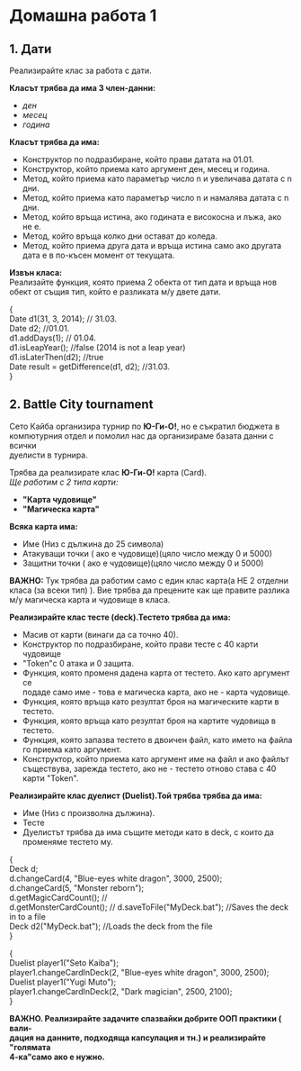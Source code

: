 # Домашна работа 1

## 1. Дати
Реализирайте клас за работа с дати.</br>

__Класът трябва да има 3 член-данни:__</br>
 - *ден*
 - *месец*
 - *година* 
 
__Класът трябва да има:__

- Конструктор по подразбиране, който прави датата на 01.01.
- Конструктор, който приема като аргумент ден, месец и година.
- Метод, който приема като параметър число n и увеличава датата с n дни.
- Метод, който приема като параметър число n и намалява датата с n дни.
- Метод, който връща истина, ако годината е високосна и лъжа, ако не е.
- Метод, който връща колко дни остават до коледа.
- Метод, който приема друга дата и връща истина само ако другата дата 
  е в по-късен момент от текущата.

__Извън класа:__ </br>
Реализайте функция, която приема 2 обекта от тип дата и
връща нов обект от същия тип, който е разликата м/у двете дати.</br>

{</br>
	Date d1(31, 3, 2014);                // 31.03.</br>
	Date d2;                             //01.01.</br>
	d1.addDays(1);                       // 01.04.</br>
	d1.isLeapYear();                     //false (2014 is not a leap year)</br>
	d1.isLaterThen(d2);                  //true</br>
	Date result = getDifference(d1, d2); //31.03.</br>
}</br>

## 2. Battle City tournament

Сето Кайба организира турнир по __Ю-Ги-О!__, но е съкратил бюджета в </br>
компютурния отдел и помолил нас да организираме базата данни с всички<br>
дуелисти в турнира.</br>

Трябва да реализирате клас __Ю-Ги-О!__ карта (Card).</br>
*Ще работим с 2 типа карти:* 
- __"Карта чудовище"__
- __"Магическа карта"__

__Всяка карта има:__ </br>

- Име (Низ с дължина до 25 символа)
- Атакуващи точки ( ако е чудовище)(цяло число между 0 и 5000)
- Защитни точки ( ако е чудовище)(цяло число между 0 и 5000) </br>

__ВАЖНО:__ Тук трябва да работим само с един клас карта(а НЕ 2 отделни </br>
класа (за всеки тип) ). Вие трябва да прецените как ще правите разлика </br>
м/у магическа карта и чудовище в класа. </br>

__Реализирайте клас тесте (deck).Тестето трябва да има:__</br>
- Масив от карти (винаги да са точно 40).
- Конструктор по подразбиране, който прави тесте с 40 карти чудовище
- "Token"с 0 атака и 0 защита.
- Функция, която променя дадена карта от тестето. Ако като аргумент се </br>
подаде само име - това е магическа карта, ако не - карта чудовище.</br>
- Функция, която връща като резултат броя на магическите карти в тестето.</br>
- Функция, която връща като резултат броя на картите чудовища в тестето.</br>
- Функция, която запазва тестето в двоичен файл, като името на файла го
приема като аргумент.</br>
- Конструктор, който приема като аргумент име на файл и ако файлът</br>
съществува, зарежда тестето, ако не - тестето отново става с 40 карти "Token".</br>

__Реализирайте клас дуелист (Duelist).Той трябва трябва да има:__ </br>
- Име (Низ с произволна дължина).
- Тесте
- Дуелистът трябва да има същите методи като в deck, с които да променяме тестето му.

{</br>
	Deck d;              
	d.changeCard(4, "Blue-eyes white dragon", 3000, 2500);</br>
	d.changeCard(5, "Monster reborn");</br>
	d.getMagicCardCount(); //</br>
	d.getMonsterCardCount(); //
	d.saveToFile("MyDeck.bat"); //Saves the deck in to a file</br>
	Deck d2("MyDeck.bat"); //Loads the deck from the file</br>
}</br>

{</br>
	Duelist player1("Seto Kaiba");</br>
	player1.changeCardInDeck(2, "Blue-eyes white dragon", 3000, 2500);</br>
	Duelist player1("Yugi Muto");</br>
	player1.changeCardInDeck(2, "Dark magician", 2500, 2100);</br>
}</br>

__ВАЖНО. Реализирайте задачите спазвайки добрите ООП практики ( вали-</br>
дация на данните, подходяща капсулация и тн.) и реализирайте "голямата</br>
4-ка"само ако е нужно.__</br>
